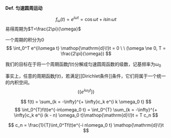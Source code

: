 **Def.** **匀速圆周运动**

$$
f_\omega(t) = e^{i\omega t} = \cos \omega t + i \sin \omega t
$$
易得周期为$T=\frac{2\pi}{\omega}$

一个周期的积分为0
$$
\int_0^T e^{i\omega t} \mathop{\mathrm{d}\!}t = 0 \ \ (\omega \ne 0, T = \frac{2\pi}{\omega})
$$

我们的目标在于将一个周期函数$f(t)$分解成匀速圆周函数的级数，记基频率为$\omega_0$

事实上，任意的周期函数$f(t)$，若满足[[Dirichlet条件]]条件，它们将属于一个统一的内积空间。
$$
(\{e^{i\omega_0 t}\})
$$

$$
f(t) = \sum_{k = -\infty}^{+ \infty}c_k e^{i k \omega_0 t}
$$
$$
\int_0^{T}f(t)e^{-in\omega_0 t} = \int_0^{T} \sum_{k = -\infty}^{+ \infty}c_k e^{i (k - n) \omega_0 t}\mathop{\mathrm{d}\!}t = T c_n
$$

$$
c_n = \frac{1}{T}\int_0^Tf(t)e^{-i n\omega_0 t} \mathop{\mathrm{d}\!}t
$$
